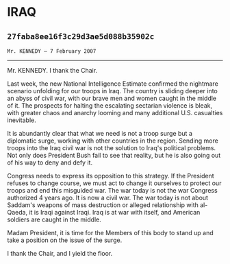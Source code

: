# IRAQ
## `27faba8ee16f3c29d3ae5d088b35902c`
`Mr. KENNEDY — 7 February 2007`

---


Mr. KENNEDY. I thank the Chair.

Last week, the new National Intelligence Estimate confirmed the 
nightmare scenario unfolding for our troops in Iraq. The country is 
sliding deeper into an abyss of civil war, with our brave men and women 
caught in the middle of it. The prospects for halting the escalating 
sectarian violence is bleak, with greater chaos and anarchy looming and 
many additional U.S. casualties inevitable.

It is abundantly clear that what we need is not a troop surge but a 
diplomatic surge, working with other countries in the region. Sending 
more troops into the Iraq civil war is not the solution to Iraq's 
political problems. Not only does President Bush fail to see that 
reality, but he is also going out of his way to deny and defy it.

Congress needs to express its opposition to this strategy. If the 
President refuses to change course, we must act to change it ourselves 
to protect our troops and end this misguided war. The war today is not 
the war Congress authorized 4 years ago. It is now a civil war. The war 
today is not about Saddam's weapons of mass destruction or alleged 
relationship with al-Qaeda, it is Iraqi against Iraqi. Iraq is at war 
with itself, and American soldiers are caught in the middle.

Madam President, it is time for the Members of this body to stand up 
and take a position on the issue of the surge.

I thank the Chair, and I yield the floor.